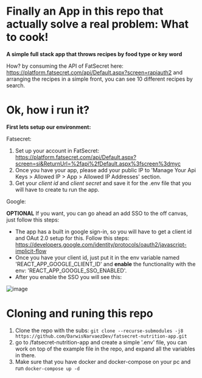 # Finally an App in this repo that actually solve a real problem: What to cook!
**A simple full stack app that throws recipes by food type or key word**

How? by consuming the API of FatSecret here: https://platform.fatsecret.com/api/Default.aspx?screen=rapiauth2 and arranging the recipes in a simple front, you can see 10 different recipes by search.

# Ok, how i run it?

**First lets setup our environment:**

Fatsecret: 

1. Set up your account in FatSecret: https://platform.fatsecret.com/api/Default.aspx?screen=si&ReturnUrl=%2fapi%2fDefault.aspx%3fscreen%3dmyc
2. Once you have your app, please add your public IP to 'Manage Your Api Keys > Allowed IP > App > Allowed IP Addresses' section.
3. Get your *client id* and *client secret* and save it for the .env file that you will have to create tu run the app.

Google:

**OPTIONAL** If you want, you can go ahead an add SSO to the off canvas, just follow this steps:

- The app has a built in google sign-in, so you will have to get a client id and OAut 2.0 setup for this. Follow this steps: https://developers.google.com/identity/protocols/oauth2/javascript-implicit-flow
- Once you have your client id, just put it in the env variable named 'REACT_APP_GOOGLE_CLIENT_ID' and **enable** the functionality with the env: 'REACT_APP_GOOGLE_SSO_ENABLED'.
- After you enable the SSO you will see this:

![image](https://user-images.githubusercontent.com/81827734/177438713-b3d2ebbd-405f-45bb-b1f8-ee4dd54dd438.png)

# Cloning and runing this repo

1. Clone the repo with the subs: ``git clone --recurse-submodules -j8 https://github.com/DarwisNarvaezDev/fatsecret-nutrition-app.git``
2. go to /fatsecret-nutrition-app and create a simple '.env' file, you can work on top of the example file in the repo, and expand all the variables in there.
3. Make sure that you have docker and docker-compose on your pc and run ``docker-compose up -d`` 
